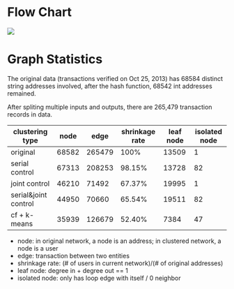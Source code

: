 # Flow Chart
<img src="https://github.com/pw2393/project_csds/blob/master/analytics/files_usage.jpeg">


# Graph Statistics

The original data (transactions verified on Oct 25, 2013) has 68584 distinct string addresses involved, after the hash function, 68542 int addresses remained.

After spliting multiple inputs and outputs, there are 265,479 transaction records in data.


clustering type | node | edge | shrinkage rate | leaf node | isolated node |
----------------|---------------|-----------|-----------|------------|----------------|
original | 68582 | 265479 | 100% | 13509 | 1 |
serial control | 67313 | 208253 | 98.15% | 13728 | 82 |
joint control | 46210 | 71492 | 67.37% | 19995 | 1 |
serial&joint control | 44950 | 70660 |65.54% | 19511 | 82 |
cf + k-means | 35939 | 126679 | 52.40% | 7384 | 47 |


* node: in original network, a node is an address; in clustered network, a node is a user
* edge: transaction between two entities
* shrinkage rate: (# of users in current network)/(# of original addresses)
* leaf node: degree in + degree out == 1
* isolated node: only has loop edge with itself / 0 neighbor
